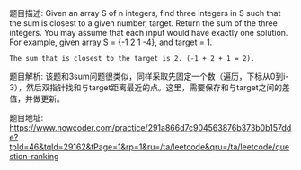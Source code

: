 ﻿题目描述:
Given an array S of n integers, find three integers in S such that the sum is closest to a given number, target. Return the sum of the three integers. You may assume that each input would have exactly one solution.
    For example, given array S = {-1 2 1 -4}, and target = 1.

    The sum that is closest to the target is 2. (-1 + 2 + 1 = 2).

题目解析:
该题和3sum问题很类似，同样采取先固定一个数（遍历，下标从0到i-3），然后双指针找和与target距离最近的点。这里，需要保存和与target之间的差值，并做更新。

题目地址:
https://www.nowcoder.com/practice/291a866d7c904563876b373b0b157dde?tpId=46&tqId=29162&tPage=1&rp=1&ru=/ta/leetcode&qru=/ta/leetcode/question-ranking